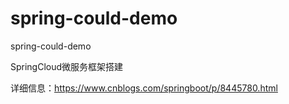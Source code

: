 # spring-could-demo
spring-could-demo

SpringCloud微服务框架搭建

详细信息：https://www.cnblogs.com/springboot/p/8445780.html
